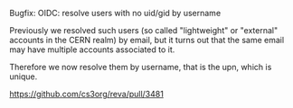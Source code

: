 Bugfix: OIDC: resolve users with no uid/gid by username

Previously we resolved such users (so called "lightweight" or "external" accounts in the CERN realm)
by email, but it turns out that the same email may have multiple accounts associated to it.

Therefore we now resolve them by username, that is the upn, which is unique.

https://github.com/cs3org/reva/pull/3481
